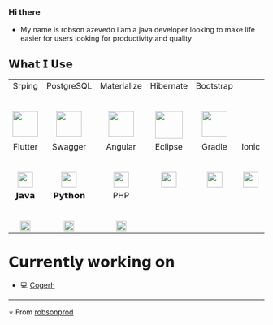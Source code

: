 ### Hi there

- My name is robson azevedo i am a java developer looking to make life easier for users looking for productivity and quality

<!--
**username/username** is a ✨ _special_ ✨ repository because its `README.md` (this file) appears on your GitHub profile.
-->

## 𝗪𝗵𝗮𝘁 𝗜 𝗨𝘀𝗲

<table>
  <tbody>
    <tr valign="top">
      <td width="15%" align="center">
        <span>Srping</span><br><br><br>
        <img height="50px" src="https://cdn.svgporn.com/logos/spring.svg">
      </td>
      <td width="15%" align="center">
        <span>PostgreSQL</span><br><br><br>
        <img height="50px" src="https://cdn.svgporn.com/logos/postgresql.svg">
      </td>
      <td width="15%" align="center">
        <span>Materialize</span><br><br><br>
        <img height="50px" src="https://cdn.svgporn.com/logos/materializecss.svg">
      </td>
      <td width="15%" align="center">
        <span>Hibernate</span><br><br><br>
        <img height="54px" src="https://cdn.svgporn.com/logos/hibernate.svg">
      </td>
      <td width="15%" align="center">
        <span>Bootstrap</span><br><br><br>
        <img height="50px" src="https://cdn.svgporn.com/logos/bootstrap.svg">
      </td>
    </tr>
    <tr valign="top">
      <td width="15%" align="center">
        <span>Flutter</span><br><br><br>
        <img height="30px" src="https://cdn.svgporn.com/logos/flutter.svg">
      </td>
      <td width="15%" align="center">
        <span>Swagger</span><br><br><br>
        <img height="30px" src="https://cdn.svgporn.com/logos/swagger.svg">
      </td>
      <td width="15%" align="center">
        <span>Angular</span><br><br><br>
        <img height="30px" src="https://cdn.svgporn.com/logos/angular-icon.svg">
      </td>
      <td width="15%" align="center">
        <span>Eclipse</span><br><br><br>
        <img height="30px" src="https://cdn.svgporn.com/logos/eclipse.svg">
      </td>
      <td width="15%" align="center">
        <span>Gradle</span><br><br><br>
        <img height="30px" src="https://cdn.svgporn.com/logos/gradle.svg">
      </td>
      <td width="15%" align="center">
        <span>Ionic</span><br><br><br>
        <img height="30px" src="https://cdn.svgporn.com/logos/ionic.svg">
      </td>
    </tr>
    <tr valign="top">
      <td width="15%" align="center">
        <span>𝗝𝗮𝘃𝗮</span><br><br><br>
        <img height="20px" src="https://cdn.svgporn.com/logos/java.svg">
      </td>
      <td width="15%" align="center">
        <span>𝗣𝘆𝘁𝗵𝗼𝗻</span><br><br><br>
        <img height="20px" src="https://cdn.svgporn.com/logos/python.svg">
      </td>
      <td width="15%" align="center">
        <span>PHP</span><br><br><br>
        <img height="20px" src="https://cdn.svgporn.com/logos/php.svg">
      </td>
    </tr>
  </tbody>
</table>

# 𝗖𝘂𝗿𝗿𝗲𝗻𝘁𝗹𝘆 𝘄𝗼𝗿𝗸𝗶𝗻𝗴 𝗼𝗻

- 💻 [Cogerh](https://www.cogerh.com.br/)

---

 ⭐️ From [robsonprod](https://github.com/robsonprod)
